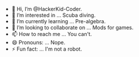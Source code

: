 - 👋 Hi, I’m @HackerKid-Coder.
- 👀 I’m interested in ... Scuba diving.
- 🌱 I’m currently learning ... Pre-algebra.
- 💞️ I’m looking to collaborate on ... Mods for games.
- 📫 How to reach me ... You can't.
- 😄 Pronouns: ... Nope.
- ⚡ Fun fact: ... I'm not a robot.

<!---
HackerKid-Coder/HackerKid-Coder is a ✨ special ✨ repository because its `README.md` (this file) appears on your GitHub profile.
You can click the Preview link to take a look at your changes.
--->
